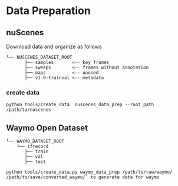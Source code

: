 # Data Preparation
## nuScenes
Download data and organize as follows
```       
└── NUSCENES_DATASET_ROOT
       ├── samples       <-- key frames
       ├── sweeps        <-- frames without annotation
       ├── maps          <-- unused
       ├── v1.0-trainval <-- metadata
```
### create data
```
python tools/create_data  nuscenes_data_prep --root_path /path/to/nuscenes
```

##  Waymo Open Dataset   
```      
└── WAYMO_DATASET_ROOT
    └── tfrecord
       ├── train       
       ├── val   
       ├── test
```
```
python tools/create_data.py waymo_data_prep /path/to/raw/waymo/ /path/to/save/converted_waymo/` to generate data for waymo
```